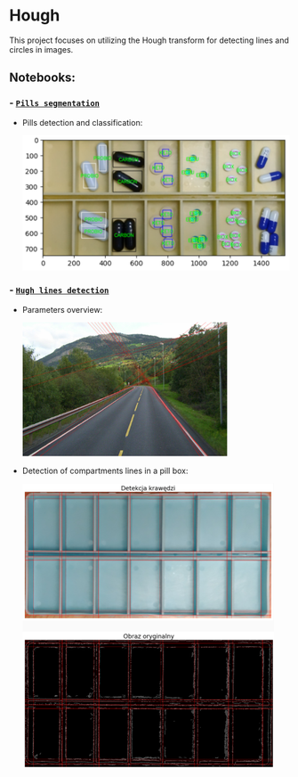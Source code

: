 # Hough
This project focuses on utilizing the Hough transform for detecting lines and circles in images.
## Notebooks:


### - [`Pills segmentation`](Lab%205%20-%20zadanie-20231116%2FLab5_zadanie_Hough.ipynb)
- Pills detection and classification:

    <img src="media/pills.png" alt="pills.png" style="zoom: 58%;" />


### - [`Hugh lines detection`](Lab%205%20-%20zadanie-20231116%2FLab5_zadanie.ipynb)
- Parameters overview:

    <img src="media/lines.png" alt="lines.png" style="zoom: 36%;" />
  

- Detection of compartments lines in a pill box:

    <img src="media/pill_box.png" alt="pill_box.png" style="zoom: 50%;" />


